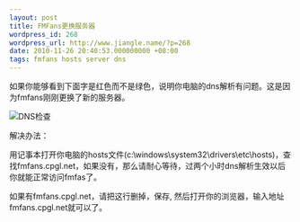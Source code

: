 ```yaml
---
layout: post
title: FMFans更换服务器
wordpress_id: 268
wordpress_url: http://www.jiangle.name/?p=268
date: 2010-11-26 20:40:53.000000000 +08:00
tags: fmfans hosts server dns
---
```

如果你能够看到下面字是红色而不是绿色，说明你电脑的dns解析有问题。这是因为fmfans刚刚更换了新的服务器。

<img src="http://fmfans.cpgl.net/dnscheck.gif" border="0" alt="DNS检查" />

解决办法：

用记事本打开你电脑的hosts文件(c:\windows\system32\drivers\etc\hosts)，查找fmfans.cpgl.net，如果没有，那么请耐心等待，过两个小时dns解析生效以后你就能正常访问fmfas了。

如果有fmfans.cpgl.net，请把这行删掉，保存, 然后打开你的浏览器，输入地址fmfans.cpgl.net就可以了。
